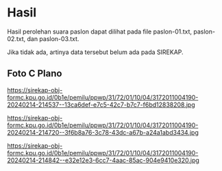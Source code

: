 # Hasil

Hasil perolehan suara paslon dapat dilihat pada file paslon-01.txt, paslon-02.txt, dan paslon-03.txt.

Jika tidak ada, artinya data tersebut belum ada pada SIREKAP.

## Foto C Plano

https://sirekap-obj-formc.kpu.go.id/0b1e/pemilu/ppwp/31/72/01/10/04/3172011004190-20240214-214537--13ca6def-e7c5-42c7-b7c7-f6bd12838208.jpg

https://sirekap-obj-formc.kpu.go.id/0b1e/pemilu/ppwp/31/72/01/10/04/3172011004190-20240214-214720--3f6b8a76-3c78-43dc-a67b-a24a1abd3434.jpg

https://sirekap-obj-formc.kpu.go.id/0b1e/pemilu/ppwp/31/72/01/10/04/3172011004190-20240214-214842--e32e12e3-6cc7-4aac-85ac-904e9410e320.jpg
